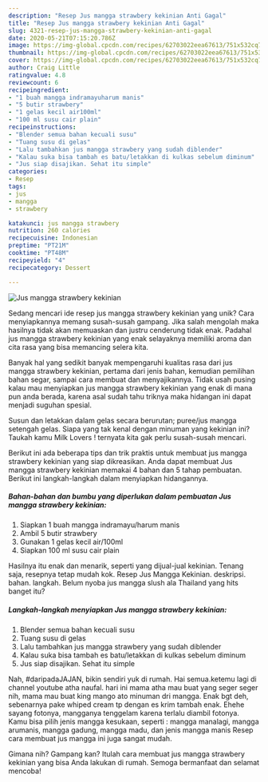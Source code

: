 ```yaml
---
description: "Resep Jus mangga strawbery kekinian Anti Gagal"
title: "Resep Jus mangga strawbery kekinian Anti Gagal"
slug: 4321-resep-jus-mangga-strawbery-kekinian-anti-gagal
date: 2020-05-21T07:15:20.786Z
image: https://img-global.cpcdn.com/recipes/62703022eea67613/751x532cq70/jus-mangga-strawbery-kekinian-foto-resep-utama.jpg
thumbnail: https://img-global.cpcdn.com/recipes/62703022eea67613/751x532cq70/jus-mangga-strawbery-kekinian-foto-resep-utama.jpg
cover: https://img-global.cpcdn.com/recipes/62703022eea67613/751x532cq70/jus-mangga-strawbery-kekinian-foto-resep-utama.jpg
author: Craig Little
ratingvalue: 4.8
reviewcount: 6
recipeingredient:
- "1 buah mangga indramayuharum manis"
- "5 butir strawbery"
- "1 gelas kecil air100ml"
- "100 ml susu cair plain"
recipeinstructions:
- "Blender semua bahan kecuali susu"
- "Tuang susu di gelas"
- "Lalu tambahkan jus mangga strawbery yang sudah diblender"
- "Kalau suka bisa tambah es batu/letakkan di kulkas sebelum diminum"
- "Jus siap disajikan. Sehat itu simple"
categories:
- Resep
tags:
- jus
- mangga
- strawbery

katakunci: jus mangga strawbery 
nutrition: 260 calories
recipecuisine: Indonesian
preptime: "PT21M"
cooktime: "PT48M"
recipeyield: "4"
recipecategory: Dessert

---
```



![Jus mangga strawbery kekinian](https://img-global.cpcdn.com/recipes/62703022eea67613/751x532cq70/jus-mangga-strawbery-kekinian-foto-resep-utama.jpg)

Sedang mencari ide resep jus mangga strawbery kekinian yang unik? Cara menyiapkannya memang susah-susah gampang. Jika salah mengolah maka hasilnya tidak akan memuaskan dan justru cenderung tidak enak. Padahal jus mangga strawbery kekinian yang enak selayaknya memiliki aroma dan cita rasa yang bisa memancing selera kita.

Banyak hal yang sedikit banyak mempengaruhi kualitas rasa dari jus mangga strawbery kekinian, pertama dari jenis bahan, kemudian pemilihan bahan segar, sampai cara membuat dan menyajikannya. Tidak usah pusing kalau mau menyiapkan jus mangga strawbery kekinian yang enak di mana pun anda berada, karena asal sudah tahu triknya maka hidangan ini dapat menjadi suguhan spesial.

Susun dan letakkan dalam gelas secara berurutan; puree/jus mangga setengah gelas. Siapa yang tak kenal dengan minuman yang kekinian ini? Taukah kamu Milk Lovers ! ternyata kita gak perlu susah-susah mencari.


Berikut ini ada beberapa tips dan trik praktis untuk membuat jus mangga strawbery kekinian yang siap dikreasikan. Anda dapat membuat Jus mangga strawbery kekinian memakai 4 bahan dan 5 tahap pembuatan. Berikut ini langkah-langkah dalam menyiapkan hidangannya.

<!--inarticleads1-->

##### Bahan-bahan dan bumbu yang diperlukan dalam pembuatan Jus mangga strawbery kekinian:

1. Siapkan 1 buah mangga indramayu/harum manis
1. Ambil 5 butir strawbery
1. Gunakan 1 gelas kecil air/100ml
1. Siapkan 100 ml susu cair plain


Hasilnya itu enak dan menarik, seperti yang dijual-jual kekinian. Tenang saja, resepnya tetap mudah kok. Resep Jus Mangga Kekinian. deskripsi. bahan. langkah. Belum nyoba jus mangga slush ala Thailand yang hits banget itu? 

<!--inarticleads2-->

##### Langkah-langkah menyiapkan Jus mangga strawbery kekinian:

1. Blender semua bahan kecuali susu
1. Tuang susu di gelas
1. Lalu tambahkan jus mangga strawbery yang sudah diblender
1. Kalau suka bisa tambah es batu/letakkan di kulkas sebelum diminum
1. Jus siap disajikan. Sehat itu simple


Nah, #daripadaJAJAN, bikin sendiri yuk di rumah. Hai semua.ketemu lagi di channel youtube atha naufal. hari ini mama atha mau buat yang seger seger nih, mama mau buat king mango ato minuman dri mangga. Enak bgt deh, sebenarnya pake whiped cream tp dengan es krim tambah enak. Ehehe sayang fotonya, mangganya tenggelam karena terlalu diambil fotonya. Kamu bisa pilih jenis mangga kesukaan, seperti : mangga manalagi, mangga arumanis, mangga gadung, mangga madu, dan jenis mangga manis Resep cara membuat jus mangga ini juga sangat mudah. 

Gimana nih? Gampang kan? Itulah cara membuat jus mangga strawbery kekinian yang bisa Anda lakukan di rumah. Semoga bermanfaat dan selamat mencoba!
